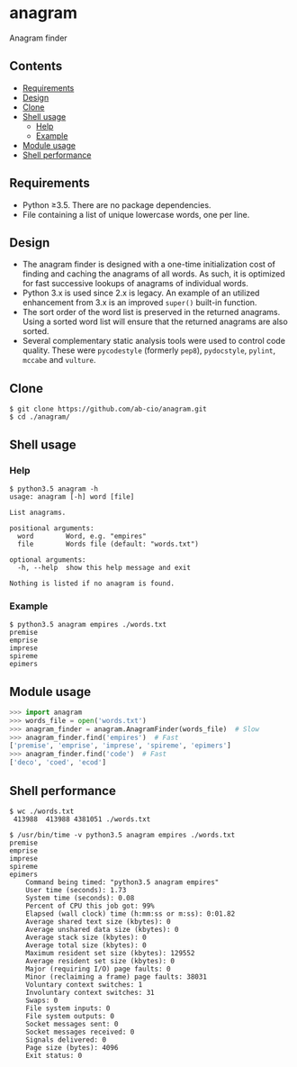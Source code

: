 # anagram
Anagram finder

## Contents
- [Requirements](#requirements)
- [Design](#design)
- [Clone](#clone)
- [Shell usage](#shell-usage)
    - [Help](#help)
    - [Example](#example)
- [Module usage](#module-usage)
- [Shell performance](#shell-performance)

## Requirements
* Python ≥3.5. There are no package dependencies.
* File containing a list of unique lowercase words, one per line.

## Design
* The anagram finder is designed with a one-time initialization cost of finding
  and caching the anagrams of all words.  As such, it is optimized for fast
  successive lookups of anagrams of individual words.
* Python 3.x is used since 2.x is legacy. An example of an utilized enhancement
  from 3.x is an improved `super()` built-in function.
* The sort order of the word list is preserved in the returned anagrams. Using
  a sorted word list will ensure that the returned anagrams are also sorted.
* Several complementary static analysis tools were used to control code
  quality. These were `pycodestyle` (formerly `pep8`), `pydocstyle`, `pylint`,
  `mccabe` and `vulture`.

## Clone
```
$ git clone https://github.com/ab-cio/anagram.git
$ cd ./anagram/
```

## Shell usage

### Help
```
$ python3.5 anagram -h
usage: anagram [-h] word [file]

List anagrams.

positional arguments:
  word        Word, e.g. "empires"
  file        Words file (default: "words.txt")

optional arguments:
  -h, --help  show this help message and exit

Nothing is listed if no anagram is found.
```
	
### Example
```
$ python3.5 anagram empires ./words.txt
premise
emprise
imprese
spireme
epimers
```

## Module usage
```python
>>> import anagram
>>> words_file = open('words.txt')
>>> anagram_finder = anagram.AnagramFinder(words_file)  # Slow
>>> anagram_finder.find('empires')  # Fast
['premise', 'emprise', 'imprese', 'spireme', 'epimers']
>>> anagram_finder.find('code')  # Fast
['deco', 'coed', 'ecod']
```

## Shell performance
```
$ wc ./words.txt 
 413988  413988 4381051 ./words.txt

$ /usr/bin/time -v python3.5 anagram empires ./words.txt
premise
emprise
imprese
spireme
epimers
	Command being timed: "python3.5 anagram empires"
	User time (seconds): 1.73
	System time (seconds): 0.08
	Percent of CPU this job got: 99%
	Elapsed (wall clock) time (h:mm:ss or m:ss): 0:01.82
	Average shared text size (kbytes): 0
	Average unshared data size (kbytes): 0
	Average stack size (kbytes): 0
	Average total size (kbytes): 0
	Maximum resident set size (kbytes): 129552
	Average resident set size (kbytes): 0
	Major (requiring I/O) page faults: 0
	Minor (reclaiming a frame) page faults: 38031
	Voluntary context switches: 1
	Involuntary context switches: 31
	Swaps: 0
	File system inputs: 0
	File system outputs: 0
	Socket messages sent: 0
	Socket messages received: 0
	Signals delivered: 0
	Page size (bytes): 4096
	Exit status: 0
```

